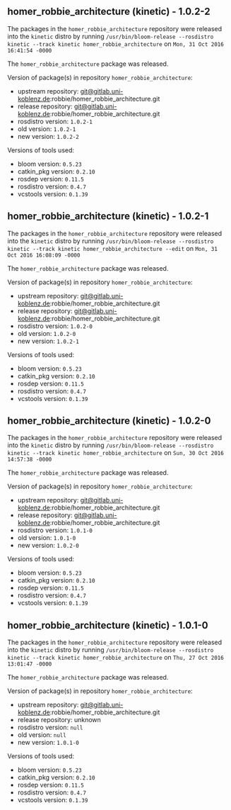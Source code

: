 ## homer_robbie_architecture (kinetic) - 1.0.2-2

The packages in the `homer_robbie_architecture` repository were released into the `kinetic` distro by running `/usr/bin/bloom-release --rosdistro kinetic --track kinetic homer_robbie_architecture` on `Mon, 31 Oct 2016 16:41:54 -0000`

The `homer_robbie_architecture` package was released.

Version of package(s) in repository `homer_robbie_architecture`:

- upstream repository: git@gitlab.uni-koblenz.de:robbie/homer_robbie_architecture.git
- release repository: git@gitlab.uni-koblenz.de:robbie/homer_robbie_architecture.git
- rosdistro version: `1.0.2-1`
- old version: `1.0.2-1`
- new version: `1.0.2-2`

Versions of tools used:

- bloom version: `0.5.23`
- catkin_pkg version: `0.2.10`
- rosdep version: `0.11.5`
- rosdistro version: `0.4.7`
- vcstools version: `0.1.39`


## homer_robbie_architecture (kinetic) - 1.0.2-1

The packages in the `homer_robbie_architecture` repository were released into the `kinetic` distro by running `/usr/bin/bloom-release --rosdistro kinetic --track kinetic homer_robbie_architecture --edit` on `Mon, 31 Oct 2016 16:08:09 -0000`

The `homer_robbie_architecture` package was released.

Version of package(s) in repository `homer_robbie_architecture`:

- upstream repository: git@gitlab.uni-koblenz.de:robbie/homer_robbie_architecture.git
- release repository: git@gitlab.uni-koblenz.de:robbie/homer_robbie_architecture.git
- rosdistro version: `1.0.2-0`
- old version: `1.0.2-0`
- new version: `1.0.2-1`

Versions of tools used:

- bloom version: `0.5.23`
- catkin_pkg version: `0.2.10`
- rosdep version: `0.11.5`
- rosdistro version: `0.4.7`
- vcstools version: `0.1.39`


## homer_robbie_architecture (kinetic) - 1.0.2-0

The packages in the `homer_robbie_architecture` repository were released into the `kinetic` distro by running `/usr/bin/bloom-release --rosdistro kinetic --track kinetic homer_robbie_architecture` on `Sun, 30 Oct 2016 14:57:38 -0000`

The `homer_robbie_architecture` package was released.

Version of package(s) in repository `homer_robbie_architecture`:

- upstream repository: git@gitlab.uni-koblenz.de:robbie/homer_robbie_architecture.git
- release repository: git@gitlab.uni-koblenz.de:robbie/homer_robbie_architecture.git
- rosdistro version: `1.0.1-0`
- old version: `1.0.1-0`
- new version: `1.0.2-0`

Versions of tools used:

- bloom version: `0.5.23`
- catkin_pkg version: `0.2.10`
- rosdep version: `0.11.5`
- rosdistro version: `0.4.7`
- vcstools version: `0.1.39`


## homer_robbie_architecture (kinetic) - 1.0.1-0

The packages in the `homer_robbie_architecture` repository were released into the `kinetic` distro by running `/usr/bin/bloom-release --rosdistro kinetic --track kinetic homer_robbie_architecture` on `Thu, 27 Oct 2016 13:01:47 -0000`

The `homer_robbie_architecture` package was released.

Version of package(s) in repository `homer_robbie_architecture`:

- upstream repository: git@gitlab.uni-koblenz.de:robbie/homer_robbie_architecture.git
- release repository: unknown
- rosdistro version: `null`
- old version: `null`
- new version: `1.0.1-0`

Versions of tools used:

- bloom version: `0.5.23`
- catkin_pkg version: `0.2.10`
- rosdep version: `0.11.5`
- rosdistro version: `0.4.7`
- vcstools version: `0.1.39`


